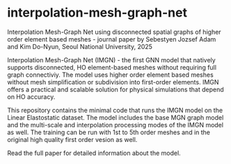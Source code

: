 # interpolation-mesh-graph-net
Interpolation Mesh-Graph Net using disconnected spatial graphs of higher order element based meshes - journal paper
by Sebestyen Jozsef Adam and Kim Do-Nyun, Seoul National University, 2025

Interpolation Mesh-Graph Net (IMGN) - the first GNN model that natively supports disconnected, HO element-based meshes without requiring full graph connectiviy. The model uses higher order element based meshes without mesh simplification or subdivision into first-order elements. IMGN offers a practical and scalable solution for physical simulations that depend on HO accuracy.

This repository contains the minimal code that runs the IMGN model on the Linear Elastostatic dataset.
The model includes the base MGN graph model and the multi-scale and interpolation processing modes of the IMGN model as well.
The training can be run with 1st to 5th order meshes and in the original high quality first order vesion as well.

Read the full paper for detailed information about the model.
